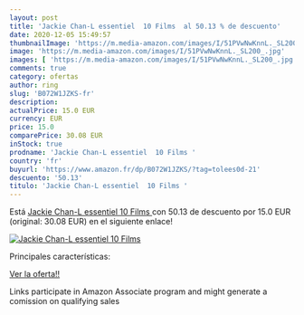 ```yaml
---
layout: post
title: 'Jackie Chan-L essentiel  10 Films  al 50.13 % de descuento'
date: 2020-12-05 15:49:57
thumbnailImage: 'https://m.media-amazon.com/images/I/51PVwNwKnnL._SL200_.jpg'
image: 'https://m.media-amazon.com/images/I/51PVwNwKnnL._SL200_.jpg'
images: [ 'https://m.media-amazon.com/images/I/51PVwNwKnnL._SL200_.jpg' ]
comments: true
category: ofertas
author: ring
slug: 'B072W1JZKS-fr'
description:
actualPrice: 15.0 EUR
currency: EUR
price: 15.0
comparePrice: 30.08 EUR
inStock: true
prodname: 'Jackie Chan-L essentiel  10 Films '
country: 'fr'
buyurl: 'https://www.amazon.fr/dp/B072W1JZKS/?tag=tolees0d-21'
descuento: '50.13'
titulo: 'Jackie Chan-L essentiel  10 Films '
---
```


Está [Jackie Chan-L essentiel  10 Films ](https://www.amazon.fr/dp/B072W1JZKS/?tag=tolees0d-21) con 50.13 de descuento por 15.0 EUR (original: 30.08 EUR) en el siguiente enlace!

[![Jackie Chan-L essentiel  10 Films ](https://m.media-amazon.com/images/I/51PVwNwKnnL._SL200_.jpg)](https://www.amazon.fr/dp/B072W1JZKS/?tag=tolees0d-21)

Principales características:


[Ver la oferta!!](https://www.amazon.fr/dp/B072W1JZKS/?tag=tolees0d-21)

Links participate in Amazon Associate program and might generate a comission on qualifying sales


